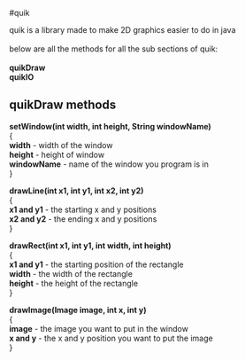 #quik

quik is a library made to make 2D graphics easier to do in java 
<br />
<br />
below are all the methods for all the sub sections of quik:<br /><br />
**quikDraw** <br />
**quikIO**

## quikDraw methods
**setWindow(int width, int height, String windowName)**<br />
{<br />
**width** - width of the window <br />
**height** - height of window <br />
**windowName** - name of the window you program is in <br />
}
<br />

**drawLine(int x1, int y1, int x2, int y2)**<br />
{<br />
**x1 and y1** - the starting x and y positions <br />
**x2 and y2** - the ending x and y positions <br />
}
<br />

**drawRect(int x1, int y1, int width, int height)**<br />
{<br /> 
**x1 and y1** - the starting position of the rectangle <br />
**width** - the width of the rectangle <br />
**height** - the height of the rectangle <br />
}
<br />

**drawImage(Image image, int x, int y)** <br />
{ <br />
**image** - the image you want to put in the window <br />
**x and y** - the x and y position you want to put the image <br />
}
<br />



